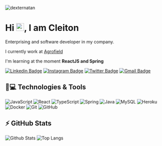 <p align="left"><img src="https://komarev.com/ghpvc/?username=clejton" alt="dexternatan" /></p>


<h1 align = "justify"> Hi <img src="https://media.giphy.com/media/hvRJCLFzcasrR4ia7z/giphy.gif" width="25px">, I am Cleiton</h1>
<p align = "justify">Enterprising and software developer in my company.</p>

I currently work at [Agrofield](https://www.agrofieldsystem.com)

I'm learning at the moment **ReactJS and Spring**


[![Linkedin Badge](https://img.shields.io/badge/-clejton-000000?style=flat-square&logo=Linkedin&link=https://www.linkedin.com/in/natanael-de-sousa-leite-57980725/)](https://www.linkedin.com/in/cleiton-freitas-20528350/)
[![Instagram Badge](https://img.shields.io/badge/-clejton-000000?style=flat-square&logo=instagram&link=https://www.instagram.com/clejton.freitas/?hl=pt-br)](https://instagram.com/clejton.freitas)
[![Twitter Badge](https://img.shields.io/badge/-@Clejtonf-000000?style=flat-square&labelColor=000000&logo=Twitter&link=https://twitter.com/Clejtonf/)](https://twitter.com/Clejtonf)
[![Gmail Badge](https://img.shields.io/badge/-cleiton.freitas1@gmail.com-000000?style=flat-square&logo=Gmail&link=mailto:cleiton.freitas1@gmail.com)](mailto:cleiton.freitas1@gmail.com)

## 🚀💻 Technologies & Tools

![JavaScript](https://img.shields.io/badge/-JavaScript-black?style=flat-square&logo=javascript)
![React](https://img.shields.io/badge/-React-black?style=flat-square&logo=react)
![TypeScript](https://img.shields.io/badge/-TypeScript-000000?style=flat-square&logo=typescript)
![Spring](https://img.shields.io/badge/Spring-000000?style=flat-square&logo=spring)
![Java](https://img.shields.io/badge/Java-000000?style=flat-square&logo=java)
![MySQL](https://img.shields.io/badge/-MySQL-black?style=flat-square&logo=mysql)
![Heroku](https://img.shields.io/badge/-Heroku-000000?style=flat-square&logo=heroku)
![Docker](https://img.shields.io/badge/-Docker-black?style=flat-square&logo=docker)
![Git](https://img.shields.io/badge/-Git-black?style=flat-square&logo=git)
![GitHub](https://img.shields.io/badge/-GitHub-000000?style=flat-square&logo=github)

## ⚡ GitHub Stats

![Github Stats](https://github-readme-stats.vercel.app/api?username=clejton&show_icons=true&count_private=true&show_icons=true&include_all_commits=true)
![Top Langs](https://github-readme-stats.vercel.app/api/top-langs/?username=clejton&hide=TeX&layout=compact)

